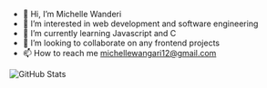 - 👋 Hi, I’m Michelle Wanderi
- 👀 I’m interested in web development and software engineering
- 🌱 I’m currently learning Javascript and C
- 💞️ I’m looking to collaborate on any frontend projects
- 📫 How to reach me michellewangari12@gmail.com

<!---
Michelle-Wanderi/Michelle-Wanderi is a ✨ special ✨ repository because its `README.md` (this file) appears on your GitHub profile.
You can click the Preview link to take a look at your changes.
--->



![GitHub Stats](https://github-readme-stats.vercel.app/api?username=Michelle-Wanderi&theme=radical)
